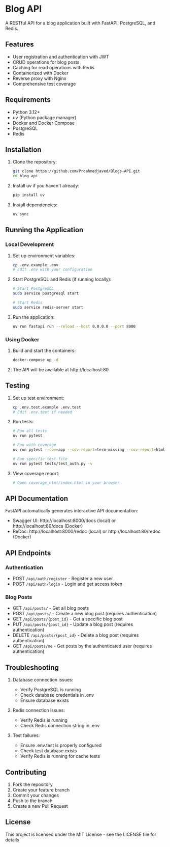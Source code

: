 # Blog API

A RESTful API for a blog application built with FastAPI, PostgreSQL, and Redis.

## Features

- User registration and authentication with JWT
- CRUD operations for blog posts
- Caching for read operations with Redis
- Containerized with Docker
- Reverse proxy with Nginx
- Comprehensive test coverage

## Requirements

- Python 3.12+
- uv (Python package manager)
- Docker and Docker Compose
- PostgreSQL
- Redis

## Installation

1. Clone the repository:
   ```bash
   git clone https://github.com/Proahmedjaved/Blogs-API.git
   cd blog-api
   ```

2. Install uv if you haven't already:
   ```bash
   pip install uv
   ```

3. Install dependencies:
   ```bash
   uv sync
   ```


## Running the Application

### Local Development

1. Set up environment variables:
   ```bash
   cp .env.example .env
   # Edit .env with your configuration
   ```

2. Start PostgreSQL and Redis (if running locally):
   ```bash
   # Start PostgreSQL
   sudo service postgresql start
   
   # Start Redis
   sudo service redis-server start
   ```

3. Run the application:
   ```bash
   uv run fastapi run --reload --host 0.0.0.0 --port 8000
   ```

### Using Docker

1. Build and start the containers:
   ```bash
   docker-compose up -d
   ```

2. The API will be available at http://localhost:80

## Testing

1. Set up test environment:
   ```bash
   cp .env.test.example .env.test
   # Edit .env.test if needed
   ```

2. Run tests:
   ```bash
   # Run all tests
   uv run pytest

   # Run with coverage
   uv run pytest --cov=app --cov-report=term-missing --cov-report=html

   # Run specific test file
   uv run pytest tests/test_auth.py -v
   ```

3. View coverage report:
   ```bash
   # Open coverage_html/index.html in your browser
   ```

## API Documentation

FastAPI automatically generates interactive API documentation:

- Swagger UI: http://localhost:8000/docs (local) or http://localhost:80/docs (Docker)
- ReDoc: http://localhost:8000/redoc (local) or http://localhost:80/redoc (Docker)

## API Endpoints

### Authentication

- POST `/api/auth/register` - Register a new user
- POST `/api/auth/login` - Login and get access token

### Blog Posts

- GET `/api/posts/` - Get all blog posts
- POST `/api/posts/` - Create a new blog post (requires authentication)
- GET `/api/posts/{post_id}` - Get a specific blog post
- PUT `/api/posts/{post_id}` - Update a blog post (requires authentication)
- DELETE `/api/posts/{post_id}` - Delete a blog post (requires authentication)
- GET `/api/posts/me` - Get posts by the authenticated user (requires authentication)

## Troubleshooting

1. Database connection issues:
   - Verify PostgreSQL is running
   - Check database credentials in .env
   - Ensure database exists

2. Redis connection issues:
   - Verify Redis is running
   - Check Redis connection string in .env

3. Test failures:
   - Ensure .env.test is properly configured
   - Check test database exists
   - Verify Redis is running for cache tests

## Contributing

1. Fork the repository
2. Create your feature branch
3. Commit your changes
4. Push to the branch
5. Create a new Pull Request

## License

This project is licensed under the MIT License - see the LICENSE file for details